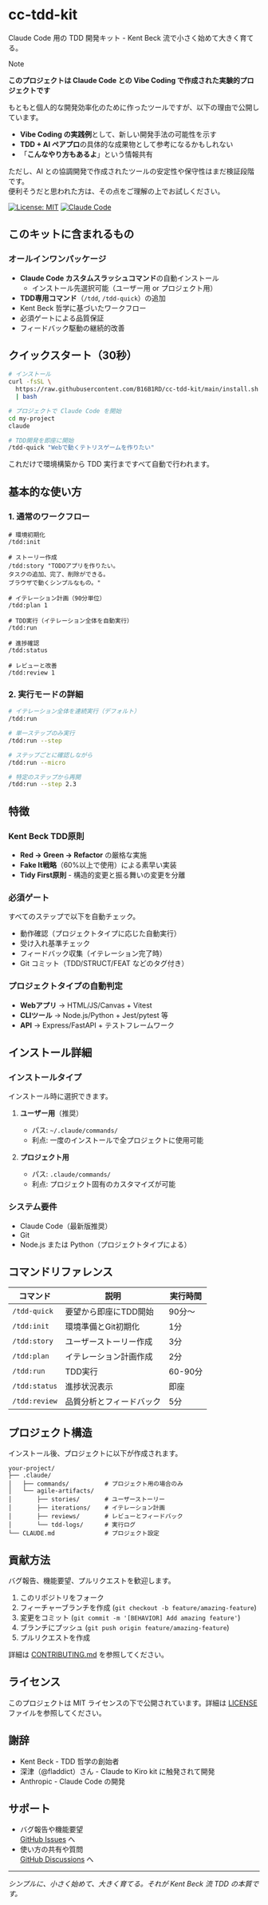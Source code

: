 # cc-tdd-kit

Claude Code 用の TDD 開発キット - Kent Beck 流で小さく始めて大きく育てる。

> [!NOTE]
> **このプロジェクトは Claude Code との Vibe Coding で作成された実験的プロジェクトです**  
>
> もともと個人的な開発効率化のために作ったツールですが、以下の理由で公開しています。
> - **Vibe Coding の実践例**として、新しい開発手法の可能性を示す
> - **TDD + AI ペアプロ**の具体的な成果物として参考になるかもしれない
> - 「**こんなやり方もあるよ**」という情報共有
>
> ただし、AI との協調開発で作成されたツールの安定性や保守性はまだ検証段階です。  
> 便利そうだと思われた方は、その点をご理解の上でお試しください。

[![License: MIT](https://img.shields.io/badge/License-MIT-yellow.svg)](https://opensource.org/licenses/MIT)
[![Claude Code](https://img.shields.io/badge/Claude%20Code-Compatible-blue)](https://www.anthropic.com/)

## このキットに含まれるもの

### オールインワンパッケージ

- **Claude Code カスタムスラッシュコマンド**の自動インストール
  - インストール先選択可能（ユーザー用 or プロジェクト用）
- **TDD専用コマンド**（`/tdd`, `/tdd-quick`）の追加
- Kent Beck 哲学に基づいたワークフロー  
- 必須ゲートによる品質保証
- フィードバック駆動の継続的改善

## クイックスタート（30秒）

```bash
# インストール
curl -fsSL \
  https://raw.githubusercontent.com/B16B1RD/cc-tdd-kit/main/install.sh \
  | bash

# プロジェクトで Claude Code を開始
cd my-project
claude

# TDD開発を即座に開始
/tdd-quick "Webで動くテトリスゲームを作りたい"
```

これだけで環境構築から TDD 実行まですべて自動で行われます。

## 基本的な使い方

### 1. 通常のワークフロー

```text
# 環境初期化
/tdd:init

# ストーリー作成
/tdd:story "TODOアプリを作りたい。
タスクの追加、完了、削除ができる。
ブラウザで動くシンプルなもの。"

# イテレーション計画（90分単位）
/tdd:plan 1

# TDD実行（イテレーション全体を自動実行）
/tdd:run

# 進捗確認
/tdd:status

# レビューと改善
/tdd:review 1
```

### 2. 実行モードの詳細

```bash
# イテレーション全体を連続実行（デフォルト）
/tdd:run

# 単一ステップのみ実行
/tdd:run --step

# ステップごとに確認しながら
/tdd:run --micro

# 特定のステップから再開
/tdd:run --step 2.3
```

## 特徴

### Kent Beck TDD原則

- **Red → Green → Refactor** の厳格な実施
- **Fake It戦略**（60%以上で使用）による素早い実装
- **Tidy First原則** - 構造的変更と振る舞いの変更を分離

### 必須ゲート

すべてのステップで以下を自動チェック。

- 動作確認（プロジェクトタイプに応じた自動実行）
- 受け入れ基準チェック
- フィードバック収集（イテレーション完了時）
- Git コミット（TDD/STRUCT/FEAT などのタグ付き）

### プロジェクトタイプの自動判定

- **Webアプリ** → HTML/JS/Canvas + Vitest
- **CLIツール** → Node.js/Python + Jest/pytest 等
- **API** → Express/FastAPI + テストフレームワーク

## インストール詳細

### インストールタイプ

インストール時に選択できます。

1. **ユーザー用**（推奨）
   - パス: `~/.claude/commands/`
   - 利点: 一度のインストールで全プロジェクトに使用可能

2. **プロジェクト用**
   - パス: `.claude/commands/`
   - 利点: プロジェクト固有のカスタマイズが可能

### システム要件

- Claude Code（最新版推奨）
- Git
- Node.js または Python（プロジェクトタイプによる）

## コマンドリファレンス

| コマンド | 説明 | 実行時間 |
|---------|------|----------|
| `/tdd-quick` | 要望から即座にTDD開始 | 90分〜 |
| `/tdd:init` | 環境準備とGit初期化 | 1分 |
| `/tdd:story` | ユーザーストーリー作成 | 3分 |
| `/tdd:plan` | イテレーション計画作成 | 2分 |
| `/tdd:run` | TDD実行 | 60-90分 |
| `/tdd:status` | 進捗状況表示 | 即座 |
| `/tdd:review` | 品質分析とフィードバック | 5分 |

## プロジェクト構造

インストール後、プロジェクトに以下が作成されます。

```text
your-project/
├── .claude/
│   ├── commands/          # プロジェクト用の場合のみ
│   └── agile-artifacts/
│       ├── stories/       # ユーザーストーリー
│       ├── iterations/    # イテレーション計画
│       ├── reviews/       # レビューとフィードバック
│       └── tdd-logs/      # 実行ログ
└── CLAUDE.md              # プロジェクト設定
```

## 貢献方法

バグ報告、機能要望、プルリクエストを歓迎します。

1. このリポジトリをフォーク
2. フィーチャーブランチを作成 (`git checkout -b feature/amazing-feature`)
3. 変更をコミット (`git commit -m '[BEHAVIOR] Add amazing feature'`)
4. ブランチにプッシュ (`git push origin feature/amazing-feature`)
5. プルリクエストを作成

詳細は [CONTRIBUTING.md](CONTRIBUTING.md) を参照してください。

## ライセンス

このプロジェクトは MIT ライセンスの下で公開されています。詳細は [LICENSE](LICENSE) ファイルを参照してください。

## 謝辞

- Kent Beck - TDD 哲学の創始者
- 深津（@fladdict）さん - Claude to Kiro kit に触発されて開発
- Anthropic - Claude Code の開発

## サポート

- バグ報告や機能要望  
  [GitHub Issues](https://github.com/B16B1RD/cc-tdd-kit/issues) へ
- 使い方の共有や質問  
  [GitHub Discussions](https://github.com/B16B1RD/cc-tdd-kit/discussions) へ

---

*シンプルに、小さく始めて、大きく育てる。それが Kent Beck 流 TDD の本質です。*
